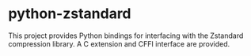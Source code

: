 # python-zstandard

This project provides Python bindings for interfacing with the Zstandard compression library. A C extension and CFFI interface are provided.